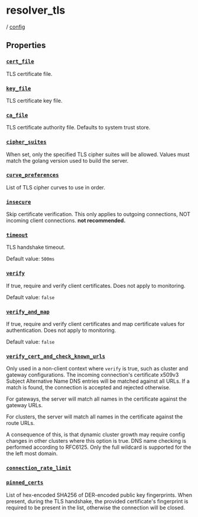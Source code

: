 # resolver_tls

/ [config](/ref/config/index.md)

## Properties

### [`cert_file`](/ref/config/cert_file/index.md)

TLS certificate file.

### [`key_file`](/ref/config/key_file/index.md)

TLS certificate key file.

### [`ca_file`](/ref/config/ca_file/index.md)

TLS certificate authority file. Defaults to system trust store.

### [`cipher_suites`](/ref/config/cipher_suites/index.md)

When set, only the specified TLS cipher suites will be allowed. Values must match the golang version used to build the server.

### [`curve_preferences`](/ref/config/curve_preferences/index.md)

List of TLS cipher curves to use in order.

### [`insecure`](/ref/config/insecure/index.md)

Skip certificate verification. This only applies to outgoing connections, NOT incoming client connections. **not recommended.**

### [`timeout`](/ref/config/timeout/index.md)

TLS handshake timeout.

Default value: `500ms`

### [`verify`](/ref/config/verify/index.md)

If true, require and verify client certificates. Does not apply to monitoring.

Default value: `false`

### [`verify_and_map`](/ref/config/verify_and_map/index.md)

If true, require and verify client certificates and map certificate values for authentication. Does not apply to monitoring.

Default value: `false`

### [`verify_cert_and_check_known_urls`](/ref/config/verify_cert_and_check_known_urls/index.md)

Only used in a non-client context where `verify` is true, such as cluster and gateway configurations.
The incoming connection's certificate x509v3 Subject Alternative Name DNS entries will be matched against
all URLs. If a match is found, the connection is accepted and rejected otherwise.

For gateways, the server will match all names in the certificate against the gateway URLs.

For clusters, the server will match all names in the certificate against the route URLs.

A consequence of this, is that dynamic cluster growth may require config changes in other clusters where this
option is true. DNS name checking is performed according to RFC6125. Only the full wildcard is supported for the
the left most domain.

### [`connection_rate_limit`](/ref/config/connection_rate_limit/index.md)

### [`pinned_certs`](/ref/config/pinned_certs/index.md)

List of hex-encoded SHA256 of DER-encoded public key fingerprints. When present, during the TLS handshake, the
provided certificate's fingerprint is required to be present in the list, otherwise the connection will be
closed.
